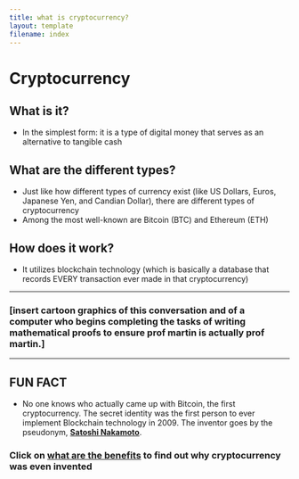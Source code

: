 ```yaml
---
title: what is cryptocurrency?
layout: template
filename: index
--- 
```


# Cryptocurrency 

## **What is it?**

- In the simplest form: it is a type of digital money that  serves as an alternative to tangible cash 

## **What are the different types?**

- Just like how different types of currency exist (like US Dollars, Euros, Japanese Yen, and Candian Dollar), there are different types of cryptocurrency
- Among the most well-known are Bitcoin (BTC) and Ethereum (ETH)

## **How does it work?**

- It utilizes blockchain technology (which is basically a database that records EVERY transaction ever made in that cryptocurrency)  

------
### [insert cartoon graphics of this conversation and of a computer who begins completing the tasks of writing mathematical proofs to ensure prof martin is actually prof martin.]
------

## **FUN FACT** 

- No one knows who actually came up with Bitcoin, the first cryptocurrency. The secret identity was the first person to ever implement Blockchain technology in 2009. The inventor goes by the pseudonym, **[Satoshi Nakamoto](https://en.wikipedia.org/wiki/Satoshi_Nakamoto)**. 

### Click on [what are the benefits](https://tifhsu88.github.io/crackingcrypto/tab2) to find out why cryptocurrency was even invented

